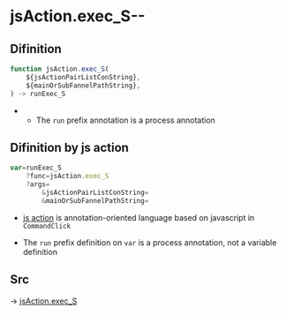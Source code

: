 # jsAction.exec_S--

## Difinition

```js.js
function jsAction.exec_S(
	${jsActionPairListConString},
	${mainOrSubFannelPathString},
) -> runExec_S
```

- - The `run` prefix annotation is a process annotation


## Difinition by js action

```js.js
var=runExec_S
	?func=jsAction.exec_S
	?args=
		&jsActionPairListConString=
		&mainOrSubFannelPathString=
```

- [js action](#) is annotation-oriented language based on javascript in `CommandClick`

- The `run` prefix definition on `var` is a process annotation, not a variable definition

## Src

-> [jsAction.exec_S](https://github.com/puutaro/CommandClick/blob/master/app/src/main/java/com/puutaro/commandclick/fragment_lib/terminal_fragment/js_interface/system/JsAction.kt#L42)


